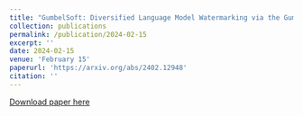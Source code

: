 ```yaml
---
title: "GumbelSoft: Diversified Language Model Watermarking via the GumbelMax-trick"
collection: publications
permalink: /publication/2024-02-15
excerpt: ''
date: 2024-02-15
venue: 'February 15'
paperurl: 'https://arxiv.org/abs/2402.12948'
citation: ''
---
```

[Download paper here](https://poruna-byte.github.io/files/Gumbelsoft.pdf)
